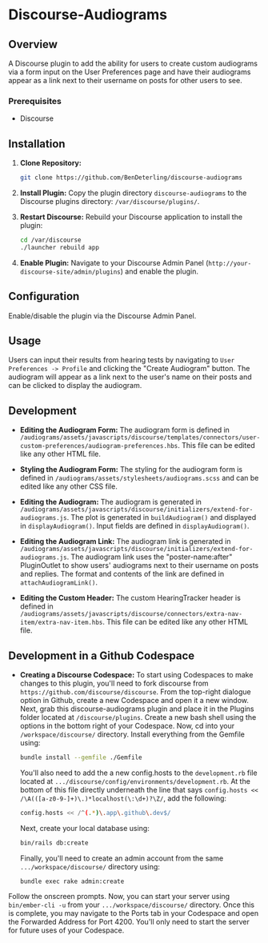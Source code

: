 # Discourse-Audiograms

## Overview

A Discourse plugin to add the ability for users to create custom audiograms via a form input on the User Preferences page and have their audiograms appear as a link next to their username on posts for other users to see.

### Prerequisites

- Discourse

## Installation

1. **Clone Repository:**
    ```sh
    git clone https://github.com/BenDeterling/discourse-audiograms
    ```

2. **Install Plugin:**
    Copy the plugin directory `discourse-audiograms` to the Discourse plugins directory: `/var/discourse/plugins/`.

3. **Restart Discourse:**
    Rebuild your Discourse application to install the plugin:
    ```sh
    cd /var/discourse
    ./launcher rebuild app
    ```

4. **Enable Plugin:**
    Navigate to your Discourse Admin Panel (`http://your-discourse-site/admin/plugins`) and enable the plugin.

## Configuration

Enable/disable the plugin via the Discourse Admin Panel.

## Usage

Users can input their results from hearing tests by navigating to `User Preferences -> Profile` and clicking the "Create Audiogram" button. The audiogram will appear as a link next to the user's name on their posts and can be clicked to display the audiogram.

## Development

- **Editing the Audiogram Form:** The audiogram form is defined in `/audiograms/assets/javascripts/discourse/templates/connectors/user-custom-preferences/audiogram-preferences.hbs`. This file can be edited like any other HTML file.
  
- **Styling the Audiogram Form:** The styling for the audiogram form is defined in `/audiograms/assets/stylesheets/audiograms.scss` and can be edited like any other CSS file.
  
- **Editing the Audiogram:** The audiogram is generated in `/audiograms/assets/javascripts/discourse/initializers/extend-for-audiograms.js`. The plot is generated in `buildAudiogram()` and displayed in `displayAudiogram()`. Input fields are defined in `displayAudiogram()`.
  
- **Editing the Audiogram Link:** The audiogram link is generated in `/audiograms/assets/javascripts/discourse/initializers/extend-for-audiograms.js`. The audiogram link uses the "poster-name:after" PluginOutlet to show users' audiograms next to their username on posts and replies. The format and contents of the link are defined in `attachAudiogramLink()`.
  
- **Editing the Custom Header:** The custom HearingTracker header is defined in `/audiograms/assets/javascripts/discourse/connectors/extra-nav-item/extra-nav-item.hbs`. This file can be edited like any other HTML file.

## Development in a Github Codespace

- **Creating a Discourse Codespace:** To start using Codespaces to make changes to this plugin, you'll need to fork discourse from `https://github.com/discourse/discourse`. From the top-right dialogue option in Github, create a new Codespace and open it a new window. Next, grab this discourse-audiograms plugin and place it in the Plugins folder located at `/discourse/plugins`. Create a new bash shell using the options in the bottom right of your Codespace. Now, cd into your `/workspace/discourse/` directory. Install everything from the Gemfile using:
  ```sh
  bundle install --gemfile ./Gemfile
  ```
  You'll also need to add the a new config.hosts to the `development.rb` file located at `.../discourse/config/environments/development.rb`. At the bottom of this file directly underneath the line that says `config.hosts << /\A(([a-z0-9-]+)\.)*localhost(\:\d+)?\Z/`, add the following:
  ```sh
  config.hosts << /^(.*)\.app\.github\.dev$/
  ```
  Next, create your local database using:
  ```sh
  bin/rails db:create
  ```
  Finally, you'll need to create an admin account from the same `.../workspace/discourse/` directory using:
  ```sh
  bundle exec rake admin:create
  ```
 Follow the onscreen prompts. Now, you can start your server using `bin/ember-cli -u` from your `.../workspace/discourse/` directory. Once this is complete, you may navigate to the Ports tab in your Codespace and open the Forwarded Address for Port 4200. You'll only need to start the server for future uses of your Codespace.
